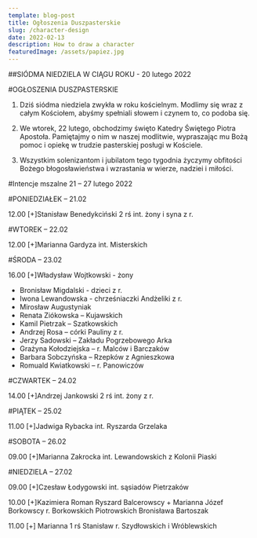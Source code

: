 ```yaml
---
template: blog-post
title: Ogłoszenia Duszpasterskie
slug: /character-design
date: 2022-02-13
description: How to draw a character
featuredImage: /assets/papiez.jpg
---
```


##SIÓDMA NIEDZIELA W CIĄGU ROKU - 20 lutego 2022                                                      

#OGŁOSZENIA DUSZPASTERSKIE

1. Dziś siódma niedziela zwykła w roku kościelnym. Modlimy się wraz z całym Kościołem, abyśmy spełniali słowem i czynem to, co podoba się. 

2. We wtorek, 22 lutego, obchodzimy święto Katedry Świętego Piotra Apostoła. Pamiętajmy o nim w naszej modlitwie, wypraszając mu Bożą pomoc i opiekę w trudzie pasterskiej posługi w Kościele. 

3. Wszystkim solenizantom i jubilatom tego tygodnia życzymy obfitości Bożego błogosławieństwa i wzrastania w wierze, nadziei i miłości. 

#Intencje mszalne 21 – 27  lutego 2022

#PONIEDZIAŁEK – 21.02

12.00 [+]Stanisław Benedykciński 2 rś int. żony i syna z r. 

#WTOREK – 22.02

12.00  [+]Marianna Gardyza int. Misterskich

#ŚRODA – 23.02

16.00 [+]Władysław Wojtkowski  - żony
+ Bronisław Migdalski  - dzieci z r. 
+ Iwona Lewandowska -  chrześniaczki Andżeliki z r.
+ Mirosław Augustyniak
+ Renata Ziókowska – Kujawskich 
+ Kamil Pietrzak – Szatkowskich
+ Andrzej Rosa – córki Pauliny z r. 
+ Jerzy Sadowski – Zakładu Pogrzebowego Arka
+ Grażyna Kołodziejska – r. Malców i Barczaków 
+ Barbara Sobczyńska – Rzepków z Agnieszkowa
+ Romuald Kwiatkowski – r. Panowiczów

#CZWARTEK – 24.02

14.00 [+]Andrzej Jankowski 2 rś int. żony z r.

#PIĄTEK – 25.02

11.00 [+]Jadwiga Rybacka int. Ryszarda Grzelaka

#SOBOTA – 26.02

09.00 [+]Marianna Zakrocka int. Lewandowskich z Kolonii Piaski

#NIEDZIELA – 27.02

09.00 [+]Czesław Łodygowski int. sąsiadów Pietrzaków

10.00 [+]Kazimiera Roman Ryszard Balcerowscy + Marianna Józef Borkowscy r. Borkowskich Piotrowskich Bronisława Bartoszak


 11.00 [+] Marianna 1 rś Stanisław r. Szydłowskich i Wróblewskich